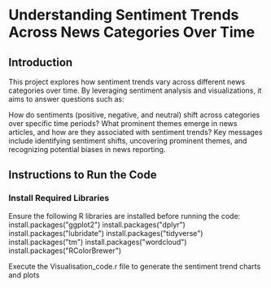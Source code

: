 # Understanding Sentiment Trends Across News Categories Over Time
## Introduction
This project explores how sentiment trends vary across different news categories over time. By leveraging sentiment analysis and visualizations, it aims to answer questions such as:

How do sentiments (positive, negative, and neutral) shift across categories over specific time periods?
What prominent themes emerge in news articles, and how are they associated with sentiment trends?
Key messages include identifying sentiment shifts, uncovering prominent themes, and recognizing potential biases in news reporting.

## Instructions to Run the Code
### Install Required Libraries
Ensure the following R libraries are installed before running the code:
install.packages("ggplot2")
install.packages("dplyr")
install.packages("lubridate")
install.packages("tidyverse")
install.packages("tm")
install.packages("wordcloud")
install.packages("RColorBrewer")

Execute the Visualisation_code.r file to generate the sentiment trend charts and plots
